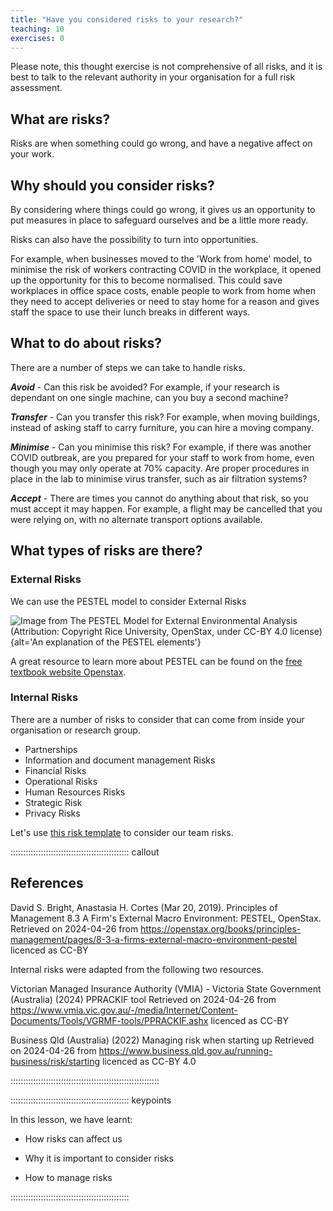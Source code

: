 ```yaml
---
title: "Have you considered risks to your research?"
teaching: 10
exercises: 0
---
```




Please note, this thought exercise is not comprehensive of all risks, and it is best to talk to the relevant authority in your organisation for a full risk assessment.

## What are risks?

Risks are when something could go wrong, and have a negative affect on your work. 



## Why should you consider risks?

By considering where things could go wrong, it gives us an opportunity to put measures in place to safeguard ourselves and be a little more ready.

Risks can also have the possibility to turn into opportunities.

For example, when businesses moved to the 'Work from home' model, to minimise the risk of workers contracting COVID in the workplace, it opened up the opportunity for this to become normalised. This could save workplaces in office space costs, enable people to work from home when they need to accept deliveries or need to stay home for a reason and gives staff the space to use their lunch breaks in different ways.


## What to do about risks?

There are a number of steps we can take to handle risks.


***Avoid*** - Can this risk be avoided? For example, if your research is dependant on one single machine, can you buy a second machine?

***Transfer*** - Can you transfer this risk? For example, when moving buildings, instead of asking staff to carry furniture, you can hire a moving company.

***Minimise*** - Can you minimise this risk? For example, if there was another COVID outbreak, are you prepared for your staff to work from home, even though you may only operate at 70% capacity. Are proper procedures in place in the lab to minimise virus transfer, such as air filtration systems?

***Accept*** - There are times you cannot do anything about that risk, so you must accept it may happen. For example, a flight may be cancelled that you were relying on, with no alternate transport options available.


## What types of risks are there?

### External Risks

We can use the PESTEL model to consider External Risks

![Image from The PESTEL Model for External Environmental Analysis (Attribution: Copyright Rice University, OpenStax, under CC-BY 4.0 license)](episodes/fig/PESTEL.png){alt='An explanation of the PESTEL elements'}

A great resource to learn more about PESTEL can be found on the [free textbook website Openstax](https://openstax.org/books/principles-management/pages/8-3-a-firms-external-macro-environment-pestel).



### Internal Risks

There are a number of risks to consider that can come from inside your organisation or research group.

- Partnerships
- Information and document management Risks
- Financial Risks
- Operational Risks
- Human Resources Risks
- Strategic Risk
- Privacy Risks

Let's use [this risk template](episodes/fig/RiskTemplate.pdf) to consider our team risks.

::::::::::::::::::::::::::::::::::::::::::::::: callout

## References

David S. Bright, Anastasia H. Cortes (Mar 20, 2019). Principles of Management 8.3 A Firm's External Macro Environment: PESTEL, OpenStax. Retrieved on 2024-04-26 from https://openstax.org/books/principles-management/pages/8-3-a-firms-external-macro-environment-pestel licenced as CC-BY


Internal risks were adapted from the following two resources.

Victorian Managed Insurance Authority (VMIA) - Victoria State Government (Australia) (2024) PPRACKIF tool Retrieved on 2024-04-26 from https://www.vmia.vic.gov.au/-/media/Internet/Content-Documents/Tools/VGRMF-tools/PPRACKIF.ashx licenced as CC-BY


Business Qld (Australia) (2022) Managing risk when starting up Retrieved on 2024-04-26 from https://www.business.qld.gov.au/running-business/risk/starting licenced as CC-BY 4.0

:::::::::::::::::::::::::::::::::::::::::::::::::::::::::::

::::::::::::::::::::::::::::::::::::::::::::::: keypoints

In this lesson, we have learnt:

- How risks can affect us

- Why it is important to consider risks

- How to manage risks

:::::::::::::::::::::::::::::::::::::::::::::::


